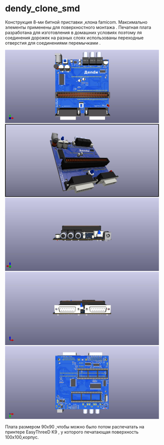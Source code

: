 # dendy_clone_smd
Конструкция 8-ми битной приставки ,клона famicom. Максимально элементы применены для поверхностного монтажа . Печатная плата разработана для изготовления в домашних условиях поэтому ля соединения дорожек на разных слоях использованы переходные отверстия для соединениями перемычками .   

![rev.1_1](rev.1/FAB/pic/rev.1_1.jpg)
![rev.1_2](rev.1/FAB/pic/rev.1_2.jpg)
![rev.1_3](rev.1/FAB/pic/rev.1_3.jpg)
![rev.1_4](rev.1/FAB/pic/rev.1_4.jpg)
![rev.1_5](rev.1/FAB/pic/rev.1_5.jpg)

Плата размером 90х90 ,чтобы можно было потом распечатать на принтере EasyThreeD K9 , у которого печатающая поверхность  100х100,корпус.
